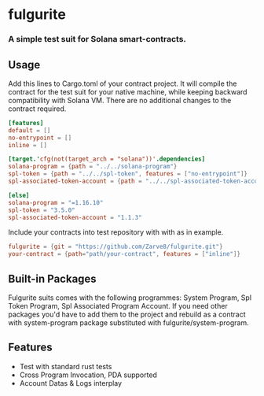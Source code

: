 # fulgurite

### A simple test suit for Solana smart-contracts.

## Usage
Add this lines to Cargo.toml of your contract project. 
It will compile the contract for the test suit for your native machine, 
while keeping backward compatibility with Solana VM. 
There are no additional changes to the contract required.

```toml
[features]
default = []
no-entrypoint = []
inline = []

[target.'cfg(not(target_arch = "solana"))'.dependencies]
solana-program = {path = "../../solana-program"}
spl-token = {path = "../../spl-token", features = ["no-entrypoint"]}
spl-associated-token-account = {path = "../../spl-associated-token-account", features = ["no-entrypoint"]}

[else]
solana-program = "=1.16.10"
spl-token = "3.5.0"
spl-associated-token-account = "1.1.3"
```

Include your contracts into test repository with with as in example.
```toml
fulgurite = {git = "https://github.com/Zarve8/fulgurite.git"}
your-contract = {path="path/your-contract", features = ["inline"]}
```

## Built-in Packages
Fulgurite suits comes with the following programmes: 
System Program, Spl Token Program, Spl Associated Program Account. 
If you need other packages you'd have to add them to the project and rebuild 
as a contract with system-program package substituted with fulgurite/system-program.

## Features
* Test with standard rust tests
* Cross Program Invocation, PDA supported
* Account Datas & Logs interplay